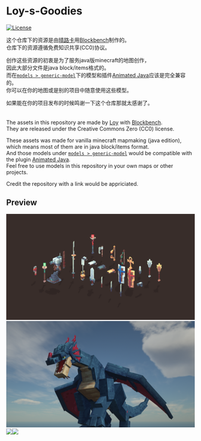 # Loy-s-Goodies
[![License](https://img.shields.io/badge/license-CC0-blue.svg)](https://github.com/sparklinlabs/superpowers-asset-packs/blob/master/LICENSE.txt)

这个仓库下的资源是由[晴路卡](https://space.bilibili.com/33229178)用[Blockbench](https://twitter.com/blockbench)制作的。  
仓库下的资源遵循免费知识共享(CC0)协议。  

创作这些资源的初衷是为了服务java版minecraft的地图创作，  
因此大部分文件是java block/items格式的。  
而在[`models > generic-model`](https://github.com/SL0ANE/Loy-s-Goodies/tree/main/models/generic-model)下的模型和插件[Animated Java](https://animated-java.dev)应该是完全兼容的。  
你可以在你的地图或是别的项目中随意使用这些模型。  

如果能在你的项目发布的时候鸣谢一下这个仓库那就太感谢了。
<br/>
<br/>
<br/>
The assets in this repository are made by [Loy](https://twitter.com/LOY60650244) with [Blockbench](https://twitter.com/blockbench).  
They are released under the Creative Commons Zero (CC0) license.  

These assets was made for vanilla minecraft mapmaking (java edition),  
which means most of them are in java block/items format.  
And those models under [`models > generic-model`](https://github.com/SL0ANE/Loy-s-Goodies/tree/main/models/generic-model) would be compatible with the plugin [Animated Java](https://animated-java.dev).  
Feel free to use models in this repository in your own maps or other projects.  

Credit the repository with a link would be appriciated.

## Preview

[![](https://github.com/SL0ANE/Loy-s-Goodies/blob/main/preview/arropvp.png)](https://github.com/SL0ANE/Loy-s-Goodies/tree/main/models/java-model/tools%20%26%20weapons)
[![](https://github.com/SL0ANE/Loy-s-Goodies/blob/main/preview/dragon.png)](https://github.com/SL0ANE/Loy-s-Goodies/tree/main/models/generic-model/creatures)
[<img src="https://github.com/SL0ANE/Loy-s-Goodies/blob/main/preview/female_walk.gif" width="506px">](https://github.com/SL0ANE/Loy-s-Goodies/blob/main/models/generic-model/characters/230422_female_template.bbmodel)[<img src="https://github.com/SL0ANE/Loy-s-Goodies/blob/main/preview/female_run.gif" width="506px">](https://github.com/SL0ANE/Loy-s-Goodies/blob/main/models/generic-model/characters/230422_female_template.bbmodel)
